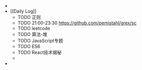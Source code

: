 -
- [[Daily Log]]
	- TODO 正则
	- TODO 21:00-23:30 https://github.com/pemistahl/grex/sc
	- TODO leetcode
	- TODO 算法-堆
	- TODO JavaScript专题
	- TODO ES6
	- TODO React技术揭秘
	-
-